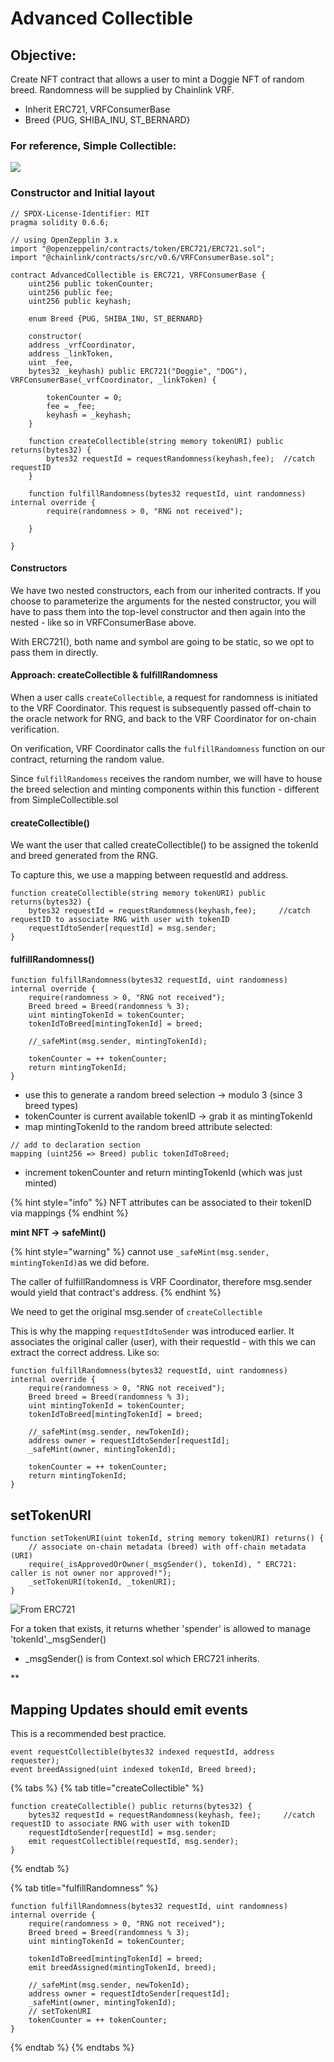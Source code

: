 # Advanced Collectible

## Objective:

Create NFT contract that allows a user to mint a Doggie NFT of random breed. Randomness will be supplied by Chainlink VRF.&#x20;

* Inherit ERC721, VRFConsumerBase&#x20;
* Breed {PUG, SHIBA\_INU, ST\_BERNARD}

### For reference, Simple Collectible:

![](<../../../.gitbook/assets/image (325).png>)

### Constructor and Initial layout

```solidity
// SPDX-License-Identifier: MIT
pragma solidity 0.6.6;

// using OpenZepplin 3.x 
import "@openzeppelin/contracts/token/ERC721/ERC721.sol";
import "@chainlink/contracts/src/v0.6/VRFConsumerBase.sol";

contract AdvancedCollectible is ERC721, VRFConsumerBase {
    uint256 public tokenCounter;      
    uint256 public fee;
    uint256 public keyhash;
    
    enum Breed {PUG, SHIBA_INU, ST_BERNARD}
    
    constructor(
    address _vrfCoordinator, 
    address _linkToken, 
    uint _fee, 
    bytes32 _keyhash) public ERC721("Doggie", "DOG"), VRFConsumerBase(_vrfCoordinator, _linkToken) {

        tokenCounter = 0;
        fee = _fee;
        keyhash = _keyhash;
    }

    function createCollectible(string memory tokenURI) public returns(bytes32) {
        bytes32 requestId = requestRandomness(keyhash,fee);  //catch requestID 
    }

    function fulfillRandomness(bytes32 requestId, uint randomness) internal override {
        require(randomness > 0, "RNG not received");

    }

}
```

#### Constructors

We have two nested constructors, each from our inherited contracts. If you choose to parameterize the arguments for the nested constructor, you will have to pass them into the top-level constructor and then again into the nested - like so in VRFConsumerBase above.&#x20;

With ERC721(), both name and symbol are going to be static, so we opt to pass them in directly.

#### Approach: createCollectible & fulfillRandomness

When a user calls `createCollectible`, a request for randomness is initiated to the VRF Coordinator. This request is subsequently passed off-chain to the oracle network for RNG, and back to the VRF Coordinator for on-chain verification.&#x20;

On verification, VRF Coordinator calls the `fulfillRandomness` function on our contract, returning the random value.

Since `fulfillRandomess` receives the random number, we will have to house the breed selection and minting components within this function - different from SimpleCollectible.sol

#### createCollectible()

We want the user that called createCollectible() to be assigned the tokenId and breed generated from the RNG.

To capture this, we use a mapping between requestId and address.

```solidity
function createCollectible(string memory tokenURI) public returns(bytes32) {
    bytes32 requestId = requestRandomness(keyhash,fee);     //catch requestID to associate RNG with user with tokenID
    requestIdtoSender[requestId] = msg.sender;
}
```

#### fulfillRandomness()

```solidity
function fulfillRandomness(bytes32 requestId, uint randomness) internal override {
    require(randomness > 0, "RNG not received");
    Breed breed = Breed(randomness % 3);
    uint mintingTokenId = tokenCounter;
    tokenIdToBreed[mintingTokenId] = breed;
    
    //_safeMint(msg.sender, mintingTokenId);
    
    tokenCounter = ++ tokenCounter;
    return mintingTokenId;  
}
```

* use this to generate a random breed selection -> modulo 3 (since 3 breed types)
* tokenCounter is current available tokenID -> grab it as mintingTokenId
* map mintingTokenId to the random breed attribute selected:

```solidity
// add to declaration section
mapping (uint256 => Breed) public tokenIdToBreed; 
```

* increment tokenCounter and return mintingTokenId (which was just minted)

{% hint style="info" %}
NFT attributes can be associated to their tokenID via mappings
{% endhint %}

**mint NFT -> safeMint()**

{% hint style="warning" %}
cannot use `_safeMint(msg.sender, mintingTokenId)`as we did before.&#x20;

The caller of fulfillRandomness is VRF Coordinator, therefore msg.sender would yield that contract's address.
{% endhint %}

We need to get the original msg.sender of `createCollectible`

This is why the mapping `requestIdtoSender` was introduced earlier. It associates the original caller (user), with their requestId - with this we can extract the correct address. Like so:

```solidity
function fulfillRandomness(bytes32 requestId, uint randomness) internal override {
    require(randomness > 0, "RNG not received");
    Breed breed = Breed(randomness % 3);
    uint mintingTokenId = tokenCounter;
    tokenIdToBreed[mintingTokenId] = breed;
    
    //_safeMint(msg.sender, newTokenId);
    address owner = requestIdtoSender[requestId];
    _safeMint(owner, mintingTokenId);

    tokenCounter = ++ tokenCounter;
    return mintingTokenId;
}
```

## setTokenURI

```solidity
function setTokenURI(uint tokenId, string memory tokenURI) returns() {
    // associate on-chain metadata (breed) with off-chain metadata (URI)
    require(_isApprovedOrOwner(_msgSender(), tokenId), " ERC721: caller is not owner nor approved!");
    _setTokenURI(tokenId, _tokenURI);
}
```

![From ERC721](<../../../.gitbook/assets/image (283).png>)

For a token that exists, it returns whether 'spender' is allowed to manage 'tokenId'.\_msgSender()

* \_msgSender() is from Context.sol which ERC721 inherits.

\*\*&#x20;



## Mapping Updates should emit events

This is a recommended best practice.

```solidity
event requestCollectible(bytes32 indexed requestId, address requester);
event breedAssigned(uint indexed tokenId, Breed breed);
```

{% tabs %}
{% tab title="createCollectible" %}
```solidity
function createCollectible() public returns(bytes32) {
    bytes32 requestId = requestRandomness(keyhash, fee);     //catch requestID to associate RNG with user with tokenID
    requestIdtoSender[requestId] = msg.sender;
    emit requestCollectible(requestId, msg.sender);
}
```
{% endtab %}

{% tab title="fulfillRandomness" %}
```solidity
function fulfillRandomness(bytes32 requestId, uint randomness) internal override {
    require(randomness > 0, "RNG not received");
    Breed breed = Breed(randomness % 3);
    uint mintingTokenId = tokenCounter;
    
    tokenIdToBreed[mintingTokenId] = breed;
    emit breedAssigned(mintingTokenId, breed);
    
    //_safeMint(msg.sender, newTokenId);
    address owner = requestIdtoSender[requestId];
    _safeMint(owner, mintingTokenId);
    // setTokenURI
    tokenCounter = ++ tokenCounter;
}
```
{% endtab %}
{% endtabs %}
